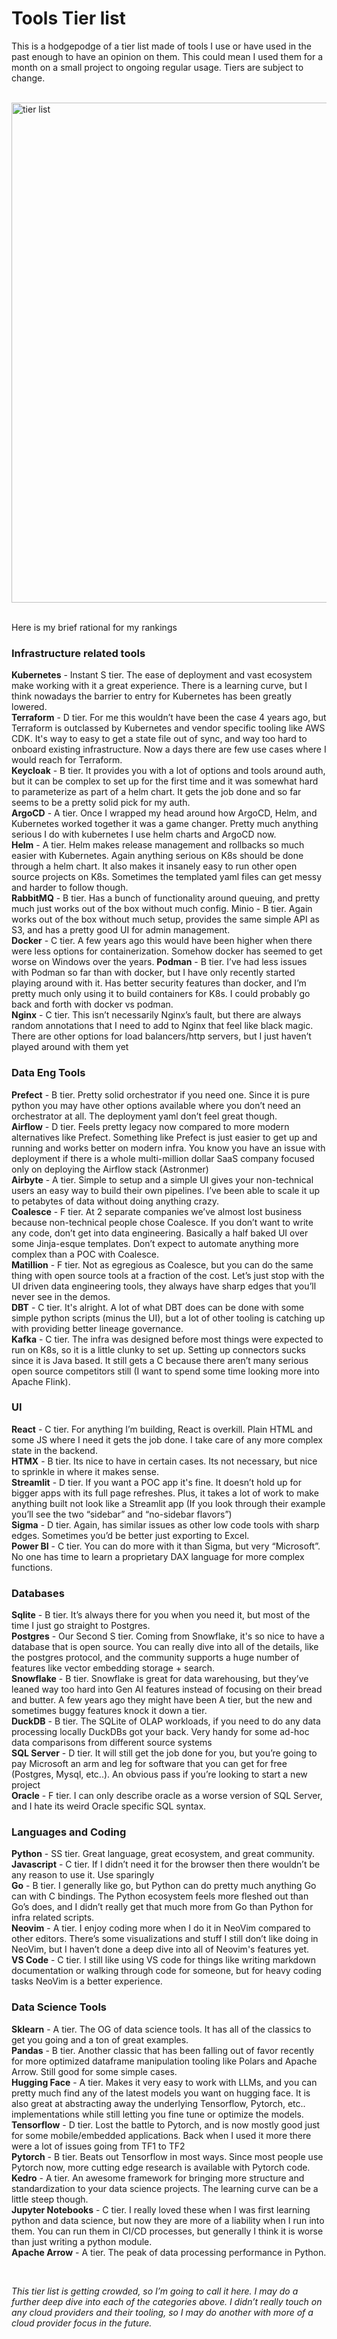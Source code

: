 # Tools Tier list

This is a hodgepodge of a tier list made of tools I use or have used in the past enough to have an opinion on them. This could mean I used them for a month on a small project to ongoing regular usage. Tiers are subject to change.   


<br/>

<img src="/static/img/tools/tool_tier_list.png" alt="tier list" width="800"/>  

<br/>
<br/>

Here is my brief rational for my rankings

### Infrastructure related tools 
**Kubernetes** - Instant S tier. The ease of deployment and vast ecosystem make working with it a great experience. There is a learning curve, but I think nowadays the barrier to entry for Kubernetes has been greatly lowered.  
**Terraform** - D tier. For me this wouldn’t have been the case 4 years ago, but Terraform is outclassed by Kubernetes and vendor specific tooling like AWS CDK. It's way to easy to get a state file out of sync, and way too hard to onboard existing infrastructure. Now a days there are few use cases where I would reach for Terraform.   
**Keycloak** - B tier. It provides you with a lot of options and tools around auth, but it can be complex to set up for the first time and it was somewhat hard to parameterize as part of a helm chart. It gets the job done and so far seems to be a pretty solid pick for my auth.  
**ArgoCD** - A tier. Once I wrapped my head around how ArgoCD, Helm, and Kubernetes worked together it was a game changer. Pretty much anything serious I do with kubernetes I use helm charts and ArgoCD now.   
**Helm** - A tier. Helm makes release management and rollbacks so much easier with Kubernetes. Again anything serious on K8s should be done through a helm chart. It also makes it insanely easy to run other open source projects on K8s. Sometimes the templated yaml files can get messy and harder to follow though.   
**RabbitMQ** - B tier. Has a bunch of functionality around queuing, and pretty much just works out of the box without much config.
Minio - B tier. Again works out of the box without much setup, provides the same simple API as S3, and has a pretty good UI for admin management.  
**Docker** - C tier. A few years ago this would have been higher when there were less options for containerization. Somehow docker has seemed to get worse on Windows over the years.
**Podman** - B tier. I’ve had less issues with Podman so far than with docker, but I have only recently started playing around with it. Has better security features than docker, and I’m pretty much only using it to build containers for K8s. I could probably go back and forth with docker vs podman.  
**Nginx** - C tier. This isn’t necessarily Nginx’s fault, but there are always random annotations that I need to add to Nginx that feel like black magic. There are other options for load balancers/http servers, but I just haven’t played around with them yet  

### Data Eng Tools
**Prefect** - B tier. Pretty solid orchestrator if you need one. Since it is pure python you may have other options available where you don’t need an orchestrator at all. The deployment yaml don’t feel great though.   
**Airflow** - D tier. Feels pretty legacy now compared to more modern alternatives like Prefect. Something like Prefect is just easier to get up and running and works better on modern infra. You know you have an issue with deployment if there is a whole multi-million dollar SaaS company focused only on deploying the Airflow stack (Astronmer)  
**Airbyte** - A tier. Simple to setup and a simple UI gives your non-technical users an easy way to build their own pipelines. I’ve been able to scale it up to petabytes of data without doing anything crazy.   
**Coalesce** - F tier. At 2 separate companies we’ve almost lost business because non-technical people chose Coalesce. If you don’t want to write any code, don’t get into data engineering. Basically a half baked UI over some Jinja-esque templates. Don’t expect to automate anything more complex than a POC with Coalesce.  
**Matillion** - F tier. Not as egregious as Coalesce, but you can do the same thing with open source tools at a fraction of the cost. Let’s just stop with the UI driven data engineering tools, they always have sharp edges that you’ll never see in the demos.   
**DBT** - C tier. It's alright. A lot of what DBT does can be done with some simple python scripts (minus the UI), but a lot of other tooling is catching up with providing better lineage governance.  
**Kafka** - C tier. The infra was designed before most things were expected to run on K8s, so it is a little clunky to set up. Setting up connectors sucks since it is Java based. It still gets a C because there aren’t many serious open source competitors still (I want to spend some time looking more into Apache Flink).   

### UI
**React** - C tier. For anything I’m building, React is overkill. Plain HTML and some JS where I need it gets the job done. I take care of any more complex state in the backend.   
**HTMX** - B tier. Its nice to have in certain cases. Its not necessary, but nice to sprinkle in where it makes sense.  
**Streamlit** - D tier. If you want a POC app it's fine. It doesn’t hold up for bigger apps with its full page refreshes. Plus, it takes a lot of work to make anything built not look like a Streamlit app (If you look through their example you’ll see the two “sidebar” and “no-sidebar flavors”)  
**Sigma** - D tier. Again, has similar issues as other low code tools with sharp edges. Sometimes you’d be better just exporting to Excel.   
**Power BI** - C tier. You can do more with it than Sigma, but very “Microsoft”. No one has time to learn a proprietary DAX language for more complex functions.   


### Databases

**Sqlite** - B tier. It’s always there for you when you need it, but most of the time I just go straight to Postgres.  
**Postgres** - Our Second S tier. Coming from Snowflake, it's so nice to have a database that is open source. You can really dive into all of the details, like the postgres protocol, and the community supports a huge number of features like vector embedding storage + search.   
**Snowflake** - B tier. Snowflake is great for data warehousing, but they’ve leaned way too hard into Gen AI features instead of focusing on their bread and butter. A few years ago they might have been A tier, but the new and sometimes buggy features knock it down a tier.   
**DuckDB** - B tier. The SQLite of OLAP workloads, if you need to do any data processing locally DuckDBs got your back. Very handy for some ad-hoc data comparisons from different source systems  
**SQL Server** - D tier. It will still get the job done for you, but you’re going to pay Microsoft an arm and leg for software that you can get for free (Postgres, Mysql, etc..). An obvious pass if you’re looking to start a new project  
**Oracle** - F tier. I can only describe oracle as a worse version of SQL Server, and I hate its weird Oracle specific SQL syntax.  

### Languages and Coding
**Python** - SS tier. Great language, great ecosystem, and great community.   
**Javascript** - C tier. If I didn’t need it for the browser then there wouldn’t be any reason to use it. Use sparingly  
**Go** - B tier. I generally like go, but Python can do pretty much anything Go can with C bindings. The Python ecosystem feels more fleshed out than Go’s does, and I didn’t really get that much more from Go than Python for infra related scripts.  
**Neovim** - A tier. I enjoy coding more when I do it in NeoVim compared to other editors. There’s some visualizations and stuff I still don’t like doing in NeoVim, but I haven’t done a deep dive into all of Neovim's features yet.  
**VS Code** - C tier. I still like using VS code for things like writing markdown documentation or walking through code for someone, but for heavy coding tasks NeoVim is a better experience.   

### Data Science Tools

**Sklearn** - A tier. The OG of data science tools. It has all of the classics to get you going and a ton of great examples.  
**Pandas** - B tier. Another classic that has been falling out of favor recently for more optimized dataframe manipulation tooling like Polars and Apache Arrow. Still good for some simple cases.  
**Hugging Face** - A tier. Makes it very easy to work with LLMs, and you can pretty much find any of the latest models you want on hugging face. It is also great at abstracting away the underlying Tensorflow, Pytorch, etc.. implementations while still letting you fine tune or optimize the models.   
**Tensorflow** - D tier. Lost the battle to Pytorch, and is now mostly good just for some mobile/embedded applications. Back when I used it more there were a lot of issues going from TF1 to TF2  
**Pytorch** - B tier. Beats out Tensorflow in most ways. Since most people use Pytorch now, more cutting edge research is available with Pytorch code.   
**Kedro** - A tier. An awesome framework for bringing more structure and standardization to your data science projects. The learning curve can be a little steep though.   
**Jupyter Notebooks** - C tier. I really loved these when I was first learning python and data science, but now they are more of a liability when I run into them. You can run them in CI/CD processes, but generally I think it is worse than just writing a python module.    
**Apache Arrow** - A tier. The peak of data processing performance in Python.   

<br/>

*This tier list is getting crowded, so I’m going to call it here. I may do a further deep dive into each of the categories above. I didn’t really touch on any cloud providers and their tooling, so I may do another with more of a cloud provider focus in the future.*
